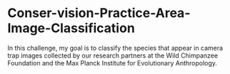 # Conser-vision-Practice-Area-Image-Classification
In this challenge, my goal is to classify the species that appear in camera trap images collected by our research partners at the Wild Chimpanzee Foundation and the Max Planck Institute for Evolutionary Anthropology. 
